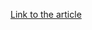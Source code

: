 [Link to the article](https://redcanary.com/blog/threat-intelligence/intelligence-insights-september-2024/)
